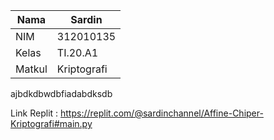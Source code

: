 | Nama     |   Sardin     |
| -------- | -----------  |
| NIM      | 312010135    |
| Kelas    | TI.20.A1     |
| Matkul   | Kriptografi  |

ajbdkdbwdbfiadabdksdb

Link Replit : https://replit.com/@sardinchannel/Affine-Chiper-Kriptografi#main.py